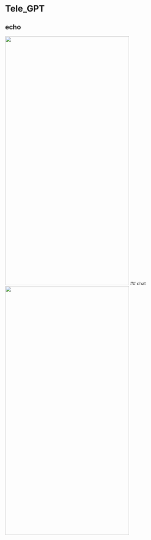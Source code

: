 # Tele_GPT
## echo 
<img src="https://github.com/jioji0/Tele_GPT/assets/86821510/ecd542a9-c9cb-4919-b372-ad579b8b96a9.png"  width="400" height="800"/>
## chat
<img src="https://github.com/jioji0/Tele_GPT/assets/86821510/8137833c-2ebc-4d99-8381-621b83b64acc.png"  width="400" height="800"/>

